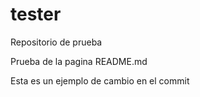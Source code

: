 # tester
Repositorio de prueba 

Prueba de la pagina README.md

Esta es un ejemplo de cambio en el commit
